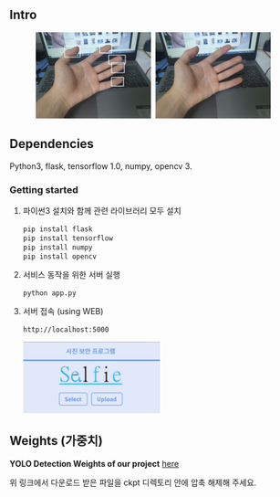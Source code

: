 ## Intro
<p align="center">
<img src="demo_2.jpg" width="40%" style="margin-right: 5px"/> 
<img src="demo_1.jpg" width="40%"/>
</p>

## Dependencies

Python3, flask, tensorflow 1.0, numpy, opencv 3.

### Getting started

1. 파이썬3 설치와 함께 관련 라이브러리 모두 설치
    ```
    pip install flask
	pip install tensorflow
	pip install numpy
	pip install opencv
    ```

2. 서비스 동작을 위한 서버 실행
    ```
	python app.py
    ```

3. 서버 접속 (using WEB)
	```
	http://localhost:5000
	```

	<img src="demo_3.png" width="50%"/>

## Weights (가중치)

**YOLO Detection Weights of our project** [here](https://drive.google.com/file/d/18F95rTaLnddVXQ-IKLxW_TcJO_kphBtY/view?usp=sharing)

위 링크에서 다운로드 받은 파일을 ckpt 디렉토리 안에 압축 해제해 주세요.
